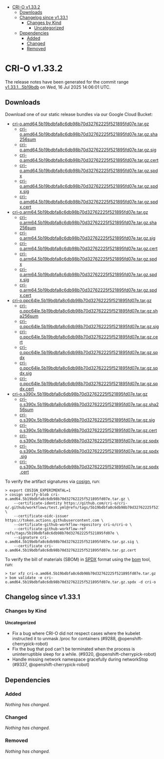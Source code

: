 - [CRI-O v1.33.2](#cri-o-v1332)
  - [Downloads](#downloads)
  - [Changelog since v1.33.1](#changelog-since-v1331)
    - [Changes by Kind](#changes-by-kind)
      - [Uncategorized](#uncategorized)
  - [Dependencies](#dependencies)
    - [Added](#added)
    - [Changed](#changed)
    - [Removed](#removed)

# CRI-O v1.33.2

The release notes have been generated for the commit range
[v1.33.1...5b19bdb](https://github.com/cri-o/cri-o/compare/v1.33.1...v1.33.2) on Wed, 16 Jul 2025 14:06:01 UTC.

## Downloads

Download one of our static release bundles via our Google Cloud Bucket:

- [cri-o.amd64.5b19bdbfa8c6db98b70d32762225f521895fd07e.tar.gz](https://storage.googleapis.com/cri-o/artifacts/cri-o.amd64.5b19bdbfa8c6db98b70d32762225f521895fd07e.tar.gz)
  - [cri-o.amd64.5b19bdbfa8c6db98b70d32762225f521895fd07e.tar.gz.sha256sum](https://storage.googleapis.com/cri-o/artifacts/cri-o.amd64.5b19bdbfa8c6db98b70d32762225f521895fd07e.tar.gz.sha256sum)
  - [cri-o.amd64.5b19bdbfa8c6db98b70d32762225f521895fd07e.tar.gz.sig](https://storage.googleapis.com/cri-o/artifacts/cri-o.amd64.5b19bdbfa8c6db98b70d32762225f521895fd07e.tar.gz.sig)
  - [cri-o.amd64.5b19bdbfa8c6db98b70d32762225f521895fd07e.tar.gz.cert](https://storage.googleapis.com/cri-o/artifacts/cri-o.amd64.5b19bdbfa8c6db98b70d32762225f521895fd07e.tar.gz.cert)
  - [cri-o.amd64.5b19bdbfa8c6db98b70d32762225f521895fd07e.tar.gz.spdx](https://storage.googleapis.com/cri-o/artifacts/cri-o.amd64.5b19bdbfa8c6db98b70d32762225f521895fd07e.tar.gz.spdx)
  - [cri-o.amd64.5b19bdbfa8c6db98b70d32762225f521895fd07e.tar.gz.spdx.sig](https://storage.googleapis.com/cri-o/artifacts/cri-o.amd64.5b19bdbfa8c6db98b70d32762225f521895fd07e.tar.gz.spdx.sig)
  - [cri-o.amd64.5b19bdbfa8c6db98b70d32762225f521895fd07e.tar.gz.spdx.cert](https://storage.googleapis.com/cri-o/artifacts/cri-o.amd64.5b19bdbfa8c6db98b70d32762225f521895fd07e.tar.gz.spdx.cert)
- [cri-o.arm64.5b19bdbfa8c6db98b70d32762225f521895fd07e.tar.gz](https://storage.googleapis.com/cri-o/artifacts/cri-o.arm64.5b19bdbfa8c6db98b70d32762225f521895fd07e.tar.gz)
  - [cri-o.arm64.5b19bdbfa8c6db98b70d32762225f521895fd07e.tar.gz.sha256sum](https://storage.googleapis.com/cri-o/artifacts/cri-o.arm64.5b19bdbfa8c6db98b70d32762225f521895fd07e.tar.gz.sha256sum)
  - [cri-o.arm64.5b19bdbfa8c6db98b70d32762225f521895fd07e.tar.gz.sig](https://storage.googleapis.com/cri-o/artifacts/cri-o.arm64.5b19bdbfa8c6db98b70d32762225f521895fd07e.tar.gz.sig)
  - [cri-o.arm64.5b19bdbfa8c6db98b70d32762225f521895fd07e.tar.gz.cert](https://storage.googleapis.com/cri-o/artifacts/cri-o.arm64.5b19bdbfa8c6db98b70d32762225f521895fd07e.tar.gz.cert)
  - [cri-o.arm64.5b19bdbfa8c6db98b70d32762225f521895fd07e.tar.gz.spdx](https://storage.googleapis.com/cri-o/artifacts/cri-o.arm64.5b19bdbfa8c6db98b70d32762225f521895fd07e.tar.gz.spdx)
  - [cri-o.arm64.5b19bdbfa8c6db98b70d32762225f521895fd07e.tar.gz.spdx.sig](https://storage.googleapis.com/cri-o/artifacts/cri-o.arm64.5b19bdbfa8c6db98b70d32762225f521895fd07e.tar.gz.spdx.sig)
  - [cri-o.arm64.5b19bdbfa8c6db98b70d32762225f521895fd07e.tar.gz.spdx.cert](https://storage.googleapis.com/cri-o/artifacts/cri-o.arm64.5b19bdbfa8c6db98b70d32762225f521895fd07e.tar.gz.spdx.cert)
- [cri-o.ppc64le.5b19bdbfa8c6db98b70d32762225f521895fd07e.tar.gz](https://storage.googleapis.com/cri-o/artifacts/cri-o.ppc64le.5b19bdbfa8c6db98b70d32762225f521895fd07e.tar.gz)
  - [cri-o.ppc64le.5b19bdbfa8c6db98b70d32762225f521895fd07e.tar.gz.sha256sum](https://storage.googleapis.com/cri-o/artifacts/cri-o.ppc64le.5b19bdbfa8c6db98b70d32762225f521895fd07e.tar.gz.sha256sum)
  - [cri-o.ppc64le.5b19bdbfa8c6db98b70d32762225f521895fd07e.tar.gz.sig](https://storage.googleapis.com/cri-o/artifacts/cri-o.ppc64le.5b19bdbfa8c6db98b70d32762225f521895fd07e.tar.gz.sig)
  - [cri-o.ppc64le.5b19bdbfa8c6db98b70d32762225f521895fd07e.tar.gz.cert](https://storage.googleapis.com/cri-o/artifacts/cri-o.ppc64le.5b19bdbfa8c6db98b70d32762225f521895fd07e.tar.gz.cert)
  - [cri-o.ppc64le.5b19bdbfa8c6db98b70d32762225f521895fd07e.tar.gz.spdx](https://storage.googleapis.com/cri-o/artifacts/cri-o.ppc64le.5b19bdbfa8c6db98b70d32762225f521895fd07e.tar.gz.spdx)
  - [cri-o.ppc64le.5b19bdbfa8c6db98b70d32762225f521895fd07e.tar.gz.spdx.sig](https://storage.googleapis.com/cri-o/artifacts/cri-o.ppc64le.5b19bdbfa8c6db98b70d32762225f521895fd07e.tar.gz.spdx.sig)
  - [cri-o.ppc64le.5b19bdbfa8c6db98b70d32762225f521895fd07e.tar.gz.spdx.cert](https://storage.googleapis.com/cri-o/artifacts/cri-o.ppc64le.5b19bdbfa8c6db98b70d32762225f521895fd07e.tar.gz.spdx.cert)
- [cri-o.s390x.5b19bdbfa8c6db98b70d32762225f521895fd07e.tar.gz](https://storage.googleapis.com/cri-o/artifacts/cri-o.s390x.5b19bdbfa8c6db98b70d32762225f521895fd07e.tar.gz)
  - [cri-o.s390x.5b19bdbfa8c6db98b70d32762225f521895fd07e.tar.gz.sha256sum](https://storage.googleapis.com/cri-o/artifacts/cri-o.s390x.5b19bdbfa8c6db98b70d32762225f521895fd07e.tar.gz.sha256sum)
  - [cri-o.s390x.5b19bdbfa8c6db98b70d32762225f521895fd07e.tar.gz.sig](https://storage.googleapis.com/cri-o/artifacts/cri-o.s390x.5b19bdbfa8c6db98b70d32762225f521895fd07e.tar.gz.sig)
  - [cri-o.s390x.5b19bdbfa8c6db98b70d32762225f521895fd07e.tar.gz.cert](https://storage.googleapis.com/cri-o/artifacts/cri-o.s390x.5b19bdbfa8c6db98b70d32762225f521895fd07e.tar.gz.cert)
  - [cri-o.s390x.5b19bdbfa8c6db98b70d32762225f521895fd07e.tar.gz.spdx](https://storage.googleapis.com/cri-o/artifacts/cri-o.s390x.5b19bdbfa8c6db98b70d32762225f521895fd07e.tar.gz.spdx)
  - [cri-o.s390x.5b19bdbfa8c6db98b70d32762225f521895fd07e.tar.gz.spdx.sig](https://storage.googleapis.com/cri-o/artifacts/cri-o.s390x.5b19bdbfa8c6db98b70d32762225f521895fd07e.tar.gz.spdx.sig)
  - [cri-o.s390x.5b19bdbfa8c6db98b70d32762225f521895fd07e.tar.gz.spdx.cert](https://storage.googleapis.com/cri-o/artifacts/cri-o.s390x.5b19bdbfa8c6db98b70d32762225f521895fd07e.tar.gz.spdx.cert)

To verify the artifact signatures via [cosign](https://github.com/sigstore/cosign), run:

```console
> export COSIGN_EXPERIMENTAL=1
> cosign verify-blob cri-o.amd64.5b19bdbfa8c6db98b70d32762225f521895fd07e.tar.gz \
    --certificate-identity https://github.com/cri-o/cri-o/.github/workflows/test.yml@refs/tags/5b19bdbfa8c6db98b70d32762225f521895fd07e \
    --certificate-oidc-issuer https://token.actions.githubusercontent.com \
    --certificate-github-workflow-repository cri-o/cri-o \
    --certificate-github-workflow-ref refs/tags/5b19bdbfa8c6db98b70d32762225f521895fd07e \
    --signature cri-o.amd64.5b19bdbfa8c6db98b70d32762225f521895fd07e.tar.gz.sig \
    --certificate cri-o.amd64.5b19bdbfa8c6db98b70d32762225f521895fd07e.tar.gz.cert
```

To verify the bill of materials (SBOM) in [SPDX](https://spdx.org) format using the [bom](https://sigs.k8s.io/bom) tool, run:

```console
> tar xfz cri-o.amd64.5b19bdbfa8c6db98b70d32762225f521895fd07e.tar.gz
> bom validate -e cri-o.amd64.5b19bdbfa8c6db98b70d32762225f521895fd07e.tar.gz.spdx -d cri-o
```

## Changelog since v1.33.1

### Changes by Kind

#### Uncategorized
 - Fix a bug where CRI-O did not respect cases where the kubelet instructed it to unmask /proc for containers (#9288, @openshift-cherrypick-robot)
 - Fix the bug that pod can't be terminated when the process is uninterruptible sleep for a while. (#9320, @openshift-cherrypick-robot)
 - Handle missing network namespace gracefully during networkStop (#9337, @openshift-cherrypick-robot)

## Dependencies

### Added
_Nothing has changed._

### Changed
_Nothing has changed._

### Removed
_Nothing has changed._
